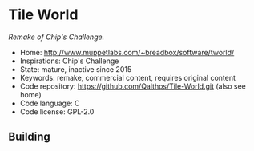 # Tile World

_Remake of Chip's Challenge._

- Home: http://www.muppetlabs.com/~breadbox/software/tworld/
- Inspirations: Chip's Challenge
- State: mature, inactive since 2015
- Keywords: remake, commercial content, requires original content
- Code repository: https://github.com/Qalthos/Tile-World.git (also see home)
- Code language: C
- Code license: GPL-2.0

## Building
